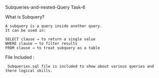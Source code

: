 Subqueries-and-nested-Query
Task-6

What is Subquery?

    A subquery is a query inside another query.
    It can be used in:

    SELECT clause → to return a single value
    WHERE clause → to filter results
    FROM clause → to treat subquery as a table

File Included :

     Subqueries.sql file is included to show about various queries and there logical skills.
